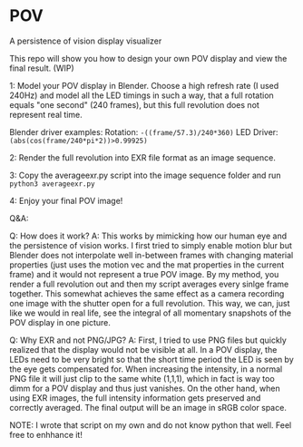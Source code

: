 # POV
A persistence of vision display visualizer

This repo will show you how to design your own POV display and view the final result.
(WIP)

1: Model your POV display in Blender.
Choose a high refresh rate (I used 240Hz) and model all the LED timings in such a way, that a full rotation equals "one second" (240 frames), but this full revolution does not represent real time.

Blender driver examples:
Rotation: `-((frame/57.3)/240*360)`
LED Driver: `(abs(cos(frame/240*pi*2))>0.99925)`

2: Render the full revolution into EXR file format as an image sequence.

3: Copy the averageexr.py script into the image sequence folder and run `python3 averageexr.py`

4: Enjoy your final POV image!



Q&A:

Q: How does it work?
A: This works by mimicking how our human eye and the persistence of vision works.
I first tried to simply enable motion blur but Blender does not interpolate well in-between frames with changing material properties (just uses the motion vec and the mat properties in the current frame) and it would not represent a true POV image.
By my method, you render a full revolution out and then my script averages every sinlge frame together. This somewhat achieves the same effect as a camera recording one image with the shutter open for a full revolution. This way, we can, just like we would in real life, see the integral of all momentary snapshots of the POV display in one picture.

Q: Why EXR and not PNG/JPG?
A: First, I tried to use PNG files but quickly realized that the display would not be visible at all. In a POV display, the LEDs need to be very bright so that the short time period the LED is seen by the eye gets compensated for.
When increasing the intensity, in a normal PNG file it will just clip to the same white (1,1,1), which in fact is way too dimm for a POV display and thus just vanishes. On the other hand, when using EXR images, the full intensity information gets preserved and correctly averaged.
The final output will be an image in sRGB color space.


NOTE: I wrote that script on my own and do not know python that well. Feel free to enhhance it!
